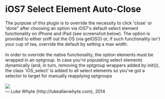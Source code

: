 <h1>iOS7 Select Element Auto-Close</h1>
The purpose of this plugin is to override the necessity to click 'close' or 'done" after choosing an option via iOS7's default select element functionality on iPhone and iPad (see screenshot below). The option is provided to either sniff out the OS (via getOS()) or, if such functionality isn't your cup of tea, override the default by setting a max width.<br /><br />In order to override the native functionality, the option elements must be wrapped in an optgroup. In case you're populating select elements dynamically (and, in turn, removing the optgroup wrappers added by init()), the class 'iOS_select' is added to all select elements so you've got a selector to target for manually reapplying optgroups<br /><br />
<img src="http://cdn.css-tricks.com/wp-content/uploads/2011/07/iphoneselect.png" />
<br />
&mdash; Luke Whyte (http://lukeallanwhyte.com), 2014